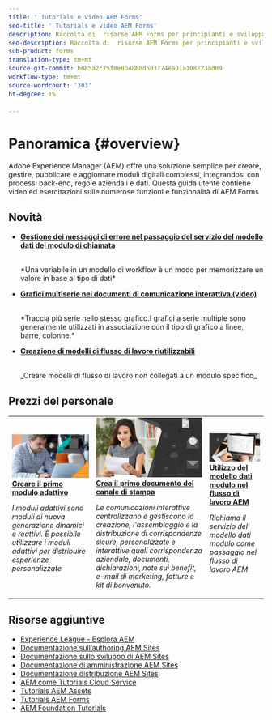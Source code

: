 ```yaml
---
title: ' Tutorials e video AEM Forms'
seo-title: ' Tutorials e video AEM Forms'
description: Raccolta di  risorse AEM Forms per principianti e sviluppatori esperti  AEM Forms
seo-description: Raccolta di  risorse AEM Forms per principianti e sviluppatori esperti  AEM Forms
sub-product: forms
translation-type: tm+mt
source-git-commit: b085a2c75f8e0b4860d503774ea01a108773ad09
workflow-type: tm+mt
source-wordcount: '303'
ht-degree: 1%

---
```



# Panoramica {#overview}

Adobe Experience Manager (AEM) offre una soluzione semplice per creare, gestire, pubblicare e aggiornare moduli digitali complessi, integrandosi con processi back-end, regole aziendali e dati. Questa guida utente contiene video ed esercitazioni sulle numerose funzioni e funzionalità di  AEM Forms

## Novità

* **[Gestione dei messaggi di errore nel passaggio del servizio del modello dati del modulo di chiamata](./adaptive-forms/handling-error-messages-in-invoke-fdm-step.md)**

   <br>
   *Una variabile in un modello di workflow è un modo per memorizzare un valore in base al tipo di dati*

* **[Grafici multiserie nei documenti di comunicazione interattiva (video)](./interactive-communications/multiseriescharts.md)**

   <br>
   *Traccia più serie nello stesso grafico.I grafici a serie multiple sono generalmente utilizzati in associazione con il tipo di grafico a linee, barre, colonne.*

* **[Creazione di modelli di flusso di lavoro riutilizzabili](./adaptive-forms/re-usable-aem-forms-workflow-models-article.md)**

   <br>
   _Creare modelli di flusso di lavoro non collegati a un modulo specifico_

## Prezzi del personale

<table>
<tr>
  <td>
    <a href="./creating-your-first-adaptive-form/introduction-and-setup.md">
      <img alt="400 x 225 px" src="./assets/afhero.png" />
    </a>
    <div>
      <a href="./creating-your-first-adaptive-form/introduction-and-setup.md">
    <strong>Creare il primo modulo adattivo</strong>
    </a>
    </div>
    <p>
    <em>I moduli adattivi sono moduli di nuova generazione dinamici e reattivi. È possibile utilizzare i moduli adattivi per distribuire esperienze personalizzate</em>
    <p>
  </td>
   <td>
    <a href="./ic-print-channel-tutorial/introduction.md">
      <img alt="400 x 225 px" src="./assets/correspondence-management1.png" />
    </a>
    <div>
      <a href="./ic-print-channel-tutorial/introduction.md">
    <strong>Crea il primo documento del canale di stampa</strong>
    </a>
    </div>
    <p>
    <em>Le comunicazioni interattive centralizzano e gestiscono la creazione, l'assemblaggio e la distribuzione di corrispondenze sicure, personalizzate e interattive quali corrispondenza aziendale, documenti, dichiarazioni, note sui benefit, e-mail di marketing, fatture e kit di benvenuto. </em>
    <p>
  </td>
  <td>
    <a href="./adaptive-forms/form-data-model-service-as-step-in-workflow-video-use.md">
      <img alt="400 x 225 px" src="./assets/fdmlogo.png" />
    </a>
    <div>
      <a href="./adaptive-forms/form-data-model-service-as-step-in-workflow-video-use.md">
    <strong>Utilizzo del modello dati modulo nel flusso di lavoro AEM</strong>
    </a>
    </div>
    <p>
    <em>Richiama il servizio del modello dati modulo come passaggio nel flusso di lavoro AEM</em>
    <p>
  </td>
</tr>
</table>

## Risorse aggiuntive

* [Experience League - Esplora AEM](https://experienceleague.adobe.com/#recommended/solutions/experience-manager)
* [Documentazione sull’authoring  AEM Sites](https://helpx.adobe.com/experience-manager/6-5/sites/authoring/user-guide.html)
* [Documentazione sullo sviluppo di  AEM Sites](https://helpx.adobe.com/experience-manager/6-5/sites/developing/user-guide.html)
* [Documentazione  di amministrazione AEM Sites](https://helpx.adobe.com/experience-manager/6-5/sites/administering/user-guide.html)
* [Documentazione  distribuzione AEM Sites](https://helpx.adobe.com/experience-manager/6-5/sites/deploying/user-guide.html)
* [AEM come Tutorials Cloud Service](/help/cloud-service/overview.md)
* [Tutorials AEM Assets](/help/assets/overview.md)
* [Tutorials AEM Forms](/help/forms/overview.md)
* [AEM Foundation Tutorials](/help/foundation/overview.md)
